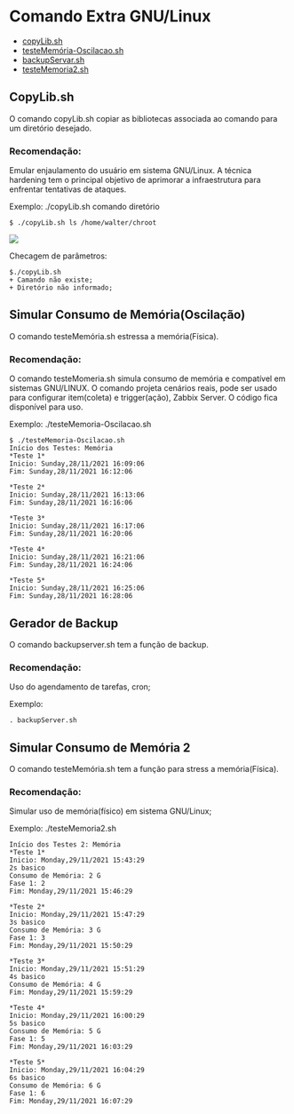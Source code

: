 # Comando Extra GNU/Linux

- [copyLib.sh](comandos/copyLib.sh)
- [testeMemória-Oscilacao.sh](comandos/testeMemoria-Oscilacao.sh)
- [backupServar.sh](comandos/backupServer.sh)
- [testeMemoria2.sh](comandos/testeMemoria2.sh)

## CopyLib.sh

O comando copyLib.sh copiar as bibliotecas associada ao comando para um diretório desejado.

### Recomendação:
Emular enjaulamento do usuário em sistema GNU/Linux. A técnica hardening tem  o principal objetivo de aprimorar a infraestrutura para enfrentar tentativas de ataques. 


Exemplo: ./copyLib.sh comando diretório
```
$ ./copyLib.sh ls /home/walter/chroot
```
<img src="https://i.ibb.co/8dYp2c2/copyLib.png">

Checagem de parâmetros:
```
$./copyLib.sh
+ Camando não existe;
+ Diretório não informado;
```
## Simular Consumo de Memória(Oscilação)

O comando testeMemória.sh estressa a memória(Física).

### Recomendação:
O comando testeMomeria.sh simula consumo de memória e compatível em sistemas GNU/LINUX. O comando projeta cenários reais, pode ser usado para configurar item(coleta) e trigger(ação), Zabbix Server.  O código fica disponível para uso.


Exemplo: ./testeMemoria-Oscilacao.sh
```
$ ./testeMemoria-Oscilacao.sh
Início dos Testes: Memória
*Teste 1*
Inicio: Sunday,28/11/2021 16:09:06
Fim: Sunday,28/11/2021 16:12:06

*Teste 2*
Inicio: Sunday,28/11/2021 16:13:06
Fim: Sunday,28/11/2021 16:16:06

*Teste 3*
Inicio: Sunday,28/11/2021 16:17:06
Fim: Sunday,28/11/2021 16:20:06

*Teste 4*
Inicio: Sunday,28/11/2021 16:21:06
Fim: Sunday,28/11/2021 16:24:06

*Teste 5*
Inicio: Sunday,28/11/2021 16:25:06
Fim: Sunday,28/11/2021 16:28:06

```
## Gerador de Backup

O comando backupserver.sh tem a função de backup.

### Recomendação:
Uso do agendamento de tarefas, cron;


Exemplo:
```
. backupServer.sh

```

## Simular Consumo de Memória 2

O comando testeMemória.sh tem a função para stress a memória(Física).

### Recomendação:
Simular uso de memória(físico) em sistema GNU/Linux; 


Exemplo: ./testeMemoria2.sh

```
Início dos Testes 2: Memória
*Teste 1*
Inicio: Monday,29/11/2021 15:43:29
2s basico
Consumo de Memória: 2 G
Fase 1: 2
Fim: Monday,29/11/2021 15:46:29

*Teste 2*
Inicio: Monday,29/11/2021 15:47:29
3s basico
Consumo de Memória: 3 G
Fase 1: 3
Fim: Monday,29/11/2021 15:50:29

*Teste 3*
Inicio: Monday,29/11/2021 15:51:29
4s basico
Consumo de Memória: 4 G
Fim: Monday,29/11/2021 15:59:29

*Teste 4*
Inicio: Monday,29/11/2021 16:00:29
5s basico
Consumo de Memória: 5 G
Fase 1: 5
Fim: Monday,29/11/2021 16:03:29

*Teste 5*
Inicio: Monday,29/11/2021 16:04:29
6s basico
Consumo de Memória: 6 G
Fase 1: 6
Fim: Monday,29/11/2021 16:07:29
```
